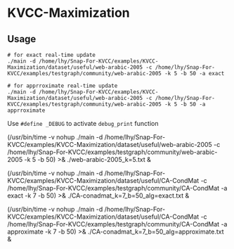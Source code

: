 # KVCC-Maximization
## Usage
```shell
# for exact real-time update
./main -d /home/lhy/Snap-For-KVCC/examples/KVCC-Maximization/dataset/useful/web-arabic-2005 -c /home/lhy/Snap-For-KVCC/examples/testgraph/community/web-arabic-2005 -k 5 -b 50 -a exact

# for apprroximate real-time update
./main -d /home/lhy/Snap-For-KVCC/examples/KVCC-Maximization/dataset/useful/web-arabic-2005 -c /home/lhy/Snap-For-KVCC/examples/testgraph/community/web-arabic-2005 -k 5 -b 50 -a apprroximate

```

Use `#define _DEBUG` to activate `debug_print` function

(/usr/bin/time -v nohup  ./main -d /home/lhy/Snap-For-KVCC/examples/KVCC-Maximization/dataset/useful/web-arabic-2005 -c /home/lhy/Snap-For-KVCC/examples/testgraph/community/web-arabic-2005 -k 5 -b 50) >& ./web-arabic-2005_k=5.txt &

(/usr/bin/time -v nohup  ./main -d /home/lhy/Snap-For-KVCC/examples/KVCC-Maximization/dataset/useful/CA-CondMat -c /home/lhy/Snap-For-KVCC/examples/testgraph/community/CA-CondMat -a exact -k 7 -b 50) >& ./CA-conadmat_k=7_b=50_alg=exact.txt &

(/usr/bin/time -v nohup  ./main -d /home/lhy/Snap-For-KVCC/examples/KVCC-Maximization/dataset/useful/CA-CondMat -c /home/lhy/Snap-For-KVCC/examples/testgraph/community/CA-CondMat -a approximate -k 7 -b 50) >& ./CA-conadmat_k=7_b=50_alg=approximate.txt &